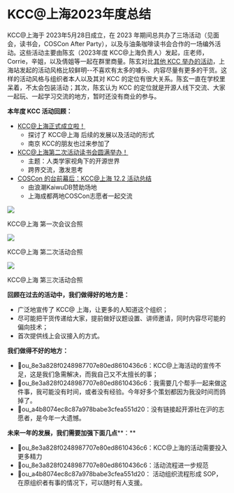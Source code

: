 # KCC@上海2023年度总结

KCC@上海于 2023年5月28日成立，在 2023 年期间总共办了三场活动（见面会，读书会，COSCon After Party），以及与油条咖啡读书会合作的一场编外活动。这些活动主要由陈玄（2023年度 KCC@上海负责人）发起，庄老师，Corrie，辛姐，以及倩姐等一起在群里商量。陈玄对比[其他 KCC 举办的活动][1]，上海站发起的活动风格比较鲜明\--不喜欢有太多的噱头、内容尽量有更多的干货。这样的活动风格与组织者本人以及其对 KCC 的定位有很大关系。陈玄一直在学校里呆着，不太会包装活动；其次，陈玄认为 KCC 的定位就是开源人线下交流、大家一起玩、一起学习交流的地方，暂时还没有商业的参与。

**本年度 KCC 活动回顾：**

- [KCC@上海正式成立啦！][2]
    - 探讨了 KCC@上海 后续的发展以及活动的形式
    - 南京 KCC的朋友也过来参加了
- [KCC@上海第二次活动读书会圆满举办！][3]
    - 主题：人类学家视角下的开源世界
    - 跨界交流，激发思考
- [COSCon 的台前幕后：KCC@上海 12.2 活动总结][4]
    - 由浪潮KaiwuDB赞助场地
    - 上海成都两地COSCon志愿者一起交流

![](https://kaiyuanshe.cn/api/lark/file/WFkMb3WmXoXcUixI8QMcoae6ndd)

KCC@上海 第一次会议合照

![](https://kaiyuanshe.cn/api/lark/file/JR4fb0FFooy7E6xFEq1cpFhLniS)

KCC@上海 第二次活动合照

![](https://kaiyuanshe.cn/api/lark/file/VpT3bPblooswnPx1hnAc2Wrsnvc)

KCC@上海 第三次活动合照

**回顾在过去的活动中，我们****做得****好的地方是：**

- 广泛地宣传了 KCC@ 上海，让更多的人知道这个组织；
- 尽可能把干货传递给大家，提前做好议题设置、讲师邀请，同时内容尽可能的偏向技术；
- 首次提供线上会议接入的方式。

**我们****做得****不好的地方：**

- 👤ou_8e3a828f0248987707e80ed8610436c6：KCC@上海活动的宣传不足，这是我们急需解决，而我自己又不太擅长的事；
- 👤ou_8e3a828f0248987707e80ed8610436c6：我需要几个帮手一起来做这件事，我可能没有时间，或者没有经验。今年好多个策划都因为我没时间而鸽掉了。
- 👤ou_a4b8074ec8c87a978babe3cfea551d20：没有链接起开源社在沪的志愿者，是今年一大遗憾。

**未来一年的发展，我们需要加强下面几点****：**

- 👤ou_8e3a828f0248987707e80ed8610436c6：KCC@上海的活动需要投入更多精力
- 👤ou_8e3a828f0248987707e80ed8610436c6：活动流程进一步规范
- 👤ou_a4b8074ec8c87a978babe3cfea551d20： 活动组织流程形成 SOP，在原组织者有事的情况下，可以随时有人支援。

[1]: https%3A%2F%2Fmp.weixin.qq.com%2Fmp%2Fhomepage%3F__biz%3DMzA4NTM4NDc4NQ%3D%3D%26hid%3D5%26sn%3D68c0d4700e4e5109bd0e2583be0cc41d%26scene%3D18%26uin%3D%26key%3D%26devicetype%3DiMac%2BMac14%252C9%2BOSX%2BOSX%2B13.4.1%2Bbuild%2822F82%29%26version%3D13080610%26lang%3Dzh_CN%26nettype%3DWIFI%26ascene%3D7%26session_us%3Dgh_fd3a9f908182%26fontScale%3D100
[2]: https%3A%2F%2Fmp.weixin.qq.com%2Fs%2FQQNcOUG6fISPpitw9nOf9A
[3]: https%3A%2F%2Fmp.weixin.qq.com%2Fs%2F-hj2CQWcBXORG4vFakOH5A
[4]: https%3A%2F%2Fmp.weixin.qq.com%2Fs%2FF8eIUOV306Hv-PWpDscn5w